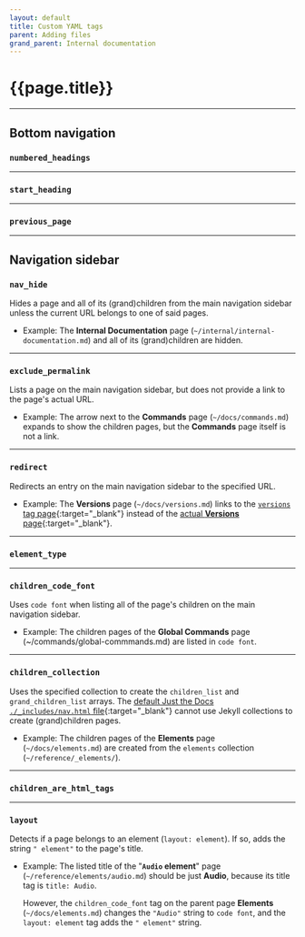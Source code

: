 ```yaml
---
layout: default
title: Custom YAML tags
parent: Adding files
grand_parent: Internal documentation
---
```


# {{page.title}}

---

## Bottom navigation

### `numbered_headings`

---

### `start_heading`

---

### `previous_page`

---

## Navigation sidebar

### `nav_hide`

Hides a page and all of its (grand)children from the
main navigation sidebar unless the current URL belongs to one
of said pages.

+ Example: The **Internal Documentation** page (`~/internal/internal-documentation.md`)
and all of its (grand)children are hidden.

---

### `exclude_permalink`

Lists a page on the main navigation sidebar, but does not provide a link
to the page's actual URL.

+ Example: The arrow next to the **Commands** page (`~/docs/commands.md`) expands
to show the children pages, but the **Commands** page itself is not a link.

---

### `redirect`

Redirects an entry on the main navigation sidebar to the specified URL.

+ Example: The **Versions** page (`~/docs/versions.md`) links to the
[`versions` tag page]({{site.baseurl}}/tag/versions){:target="_blank"}
instead of the [actual **Versions** page]({{site.baseurl}}/docs/versions){:target="_blank"}.

---

### `element_type`

---

### `children_code_font`

Uses `code font` when listing all of the page's children on the main navigation sidebar.

+ Example: The children pages of the **Global Commands** page (~/commands/global-commmands.md)
are listed in `code font`.

---

### `children_collection`

Uses the specified collection to create the `children_list` and `grand_children_list`
arrays. The
[default Just the Docs `./_includes/nav.html` file](https://github.com/pmarsceill/just-the-docs/blob/master/_includes/nav.html){:target="_blank"}
cannot use Jekyll collections to create (grand)children pages.

+ Example: The children pages of the **Elements** page (`~/docs/elements.md`)
are created from the `elements` collection (`~/reference/_elements/`).

---

### `children_are_html_tags`

---

### `layout`

Detects if a page belongs to an element (`layout: element`). If so,
adds the string `" element"` to the page's title.

+ Example: The listed title of the "**`Audio` element**" page (`~/reference/elements/audio.md`)
should be just **Audio**, because its title tag is `title: Audio`.

  However, the `children_code_font` tag on the parent page **Elements** (`~/docs/elements.md`)
  changes the `"Audio"` string to `code font`, and the `layout: element`
  tag adds the `" element"` string.
